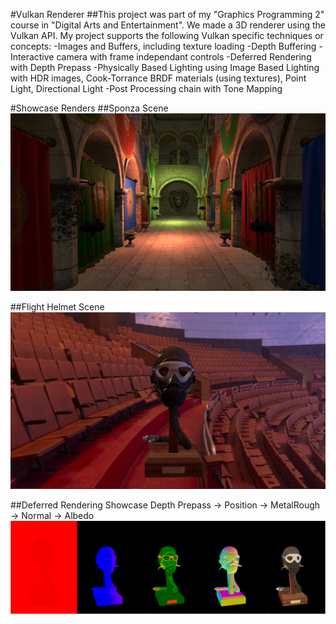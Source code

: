 #Vulkan Renderer
##This project was part of my "Graphics Programming 2" course in "Digital Arts and Entertainment". We made a 3D renderer using the Vulkan API. My project supports the following Vulkan specific techniques or concepts: 
-Images and Buffers, including texture loading
-Depth Buffering
-Interactive camera with frame independant controls
-Deferred Rendering with Depth Prepass
-Physically Based Lighting using Image Based Lighting with HDR images, Cook-Torrance BRDF materials (using textures), Point Light, Directional Light
-Post Processing chain with Tone Mapping


#Showcase Renders
##Sponza Scene
![Sponza](ReadMe/Sponza.PNG)

##Flight Helmet Scene
![FlightHelmet](ReadMe/FlightHelmet.png)

##Deferred Rendering Showcase
Depth Prepass -> Position -> MetalRough -> Normal -> Albedo
![Inventory UI](ReadMe/DefferedRendering.png)



